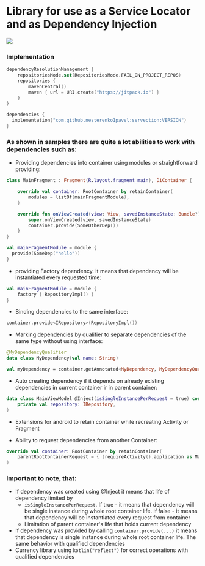 # Library for use as a Service Locator and as Dependency Injection

[![](https://jitpack.io/v/nesterenko1pavel/servection.svg)](https://jitpack.io/#nesterenko1pavel/servection)

### Implementation

```kotlin
dependencyResolutionManagement {
    repositoriesMode.set(RepositoriesMode.FAIL_ON_PROJECT_REPOS)
    repositories {
        mavenCentral()
        maven { url = URI.create("https://jitpack.io") }
    }
}

dependencies {
  implementation("com.github.nesterenko1pavel:servection:VERSION")
}
```

### As shown in samples there are quite a lot abilities to work with dependencies such as:

- Providing dependencies into container using modules or straightforward providing:
```kotlin
class MainFragment : Fragment(R.layout.fragment_main), DiContainer {

    override val container: RootContainer by retainContainer(
        modules = listOf(mainFragmentModule),
    )

    override fun onViewCreated(view: View, savedInstanceState: Bundle?) {
        super.onViewCreated(view, savedInstanceState)
        container.provide(SomeOtherDep())
    }
}

val mainFragmentModule = module {
  provide(SomeDep("hello"))
}
```

- providing Factory dependency. It means that dependency will be instantiated every requested time:
```kotlin
val mainFragmentModule = module {
    factory { RepositoryImpl() }
}
```

- Binding dependencies to the same interface:
```kotlin
container.provide<IRepository>(RepositoryImpl())
```

- Marking dependencies by qualifier to separate dependencies of the same type without using interface:
```kotlin
@MyDependencyQualifier
data class MyDependency(val name: String)

val myDependency = container.getAnnotated<MyDependency, MyDependencyQualifier>()
```

- Auto creating dependency if it depends on already existing dependencies in current container ir in parent container:
```kotlin
data class MainViewModel @Inject(isSingleInstancePerRequest = true) constructor(
    private val repository: IRepository,
)
```

- Extensions for android to retain container while recreating Activity or Fragment

- Ability to request dependencies from another Container:
```kotlin
override val container: RootContainer by retainContainer(
    parentRootContainerRequest = { (requireActivity().application as MainApp).container },
)
```

### Important to note, that:
- If dependency was created using @Inject it means that life of dependency limited by
  - `isSingleInstancePerRequest`. If true - it means that dependency will be single instance during whole root container life. If false - it means that dependency will be instantiated every request from container
  - Limitation of parent container's life that holds current dependency
- If dependency was provided by calling `container.provide(...)` it means that dependency is single instance during whole root container life. The same behavior with qualified dependencies
- Currency library using `kotlin("reflect")` for correct operations with qualified dependencies 
